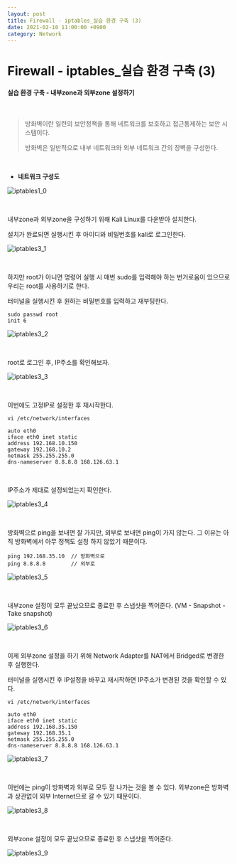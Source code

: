 ```yaml
---
layout: post
title: Firewall - iptables_실습 환경 구축 (3)
date: 2021-02-10 11:00:00 +0900
category: Network
---
```



# Firewall - iptables_실습 환경 구축 (3)

#### 실습 환경 구축 - 내부zone과 외부zone 설정하기

<br/>

> 방화벽이란 일련의 보안정책을 통해 네트워크를 보호하고 접근통제하는 보안 시스템이다. 
>
> 방화벽은 일반적으로 내부 네트워크와 외부 네트워크 간의 장벽을 구성한다.

<br/>

- **네트워크 구성도**

![iptables1_0](/public/img/iptables1_0.PNG) 

<br/>

내부zone과 외부zone을 구성하기 위해 Kali Linux를 다운받아 설치한다.

설치가 완료되면 실행시킨 후 아이디와 비밀번호를 kali로 로그인한다. 

![iptables3_1](/public/img/iptables3_1.PNG)

<br/>

하지만 root가 아니면 명령어 실행 시 매번 sudo를 입력해야 하는 번거로움이 있으므로 우리는 root를 사용하기로 한다.

터미널을 실행시킨 후 원하는 비밀번호를 입력하고 재부팅한다.

```shell
sudo passwd root
init 6
```

![iptables3_2](/public/img/iptables3_2.PNG)

<br/>

root로 로그인 후, IP주소를 확인해보자.

![iptables3_3](/public/img/iptables3_3.PNG)

<br/>

이번에도 고정IP로 설정한 후 재시작한다.

```shell
vi /etc/network/interfaces

auto eth0
iface eth0 inet static
address 192.168.10.150
gateway 192.168.10.2
netmask 255.255.255.0
dns-nameserver 8.8.8.8 168.126.63.1
```

<br/>

IP주소가 제대로 설정되었는지 확인한다.

![iptables3_4](/public/img/iptables3_4.PNG)

<br/>

방화벽으로 ping을 보내면 잘 가지만, 외부로 보내면 ping이 가지 않는다. 그 이유는 아직 방화벽에서 아무 정책도 설정 하지 않았기 때문이다.

```shell
ping 192.168.35.10	// 방화벽으로
ping 8.8.8.8		// 외부로
```

![iptables3_5](/public/img/iptables3_5.PNG)

<br/>

내부zone 설정이 모두 끝났으므로 종료한 후 스냅샷을 찍어준다. (VM - Snapshot - Take snapshot)

![iptables3_6](/public/img/iptables3_6.PNG)

<br/>

이제 외부zone 설정을 하기 위해 Network Adapter를 NAT에서 Bridged로 변경한 후 실행한다.

터미널을 실행시킨 후 IP설정을 바꾸고 재시작하면 IP주소가 변경된 것을 확인할 수 있다.

```shell
vi /etc/network/interfaces

auto eth0
iface eth0 inet static
address 192.168.35.150
gateway 192.168.35.1
netmask 255.255.255.0
dns-nameserver 8.8.8.8 168.126.63.1
```

![iptables3_7](/public/img/iptables3_7.PNG)

<br/>

이번에는 ping이 방화벽과 외부로 모두 잘 나가는 것을 볼 수 있다. 외부zone은 방화벽과 상관없이 외부 Internet으로 갈 수 있기 때문이다.

![iptables3_8](/public/img/iptables3_8.PNG)

<br/>

외부zone 설정이 모두 끝났으므로 종료한 후 스냅샷을 찍어준다.

![iptables3_9](/public/img/iptables3_9.PNG)